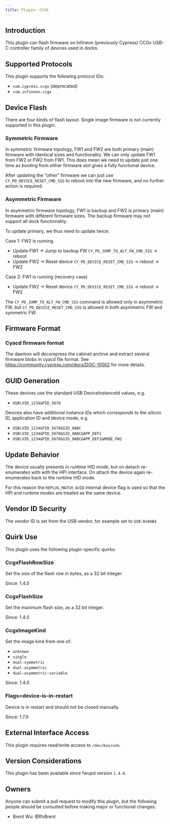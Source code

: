 ```yaml
---
title: Plugin: CCGX
---
```


## Introduction

This plugin can flash firmware on Infineon (previously Cypress) CCGx USB-C
controller family of devices used in docks.

## Supported Protocols

This plugin supports the following protocol IDs:

* `com.cypress.ccgx` (deprecated)
* `com.infineon.ccgx`

## Device Flash

There are four kinds of flash layout. Single image firmware is not currently
supported in this plugin.

### Symmetric Firmware

In symmetric firmware topology, FW1 and FW2 are both primary (main) firmware
with identical sizes and functionality. We can only update FW1 from FW2 or FW2
from FW1. This does mean we need to update just one time as booting from either
firmware slot gives a fully functional device.

After updating the "other" firmware we can just use `CY_PD_DEVICE_RESET_CMD_SIG`
to reboot into the new firmware, and no further action is required.

### Asymmetric Firmware

In asymmetric firmware topology, FW1 is backup and FW2 is primary (main)
firmware with different firmware sizes. The backup firmware may not support all
dock functionality.

To update primary, we thus need to update twice:

Case 1: FW2 is running

* Update FW1 -> Jump to backup FW `CY_PD_JUMP_TO_ALT_FW_CMD_SIG` -> reboot
* Update FW2 -> Reset device `CY_PD_DEVICE_RESET_CMD_SIG` -> reboot -> FW2

Case 2: FW1 is running (recovery case)

* Update FW2 ->  Reset device `CY_PD_DEVICE_RESET_CMD_SIG` -> reboot -> FW2

The `CY_PD_JUMP_TO_ALT_FW_CMD_SIG` command is allowed only in asymmetric FW, but
`CY_PD_DEVICE_RESET_CMD_SIG` is allowed in both asymmetric FW and symmetric FW.

## Firmware Format

### Cyacd firmware format

The daemon will decompress the cabinet archive and extract several firmware
blobs in cyacd file format. See <https://community.cypress.com/docs/DOC-10562>
for more details.

## GUID Generation

These devices use the standard USB DeviceInstanceId values, e.g.

* `USB\VID_1234&PID_5678`

Devices also have additional instance IDs which corresponds to the silicon ID,
application ID and device mode, e.g.

* `USB\VID_1234&PID_5678&SID_9ABC`
* `USB\VID_1234&PID_5678&SID_9ABC&APP_DEF1`
* `USB\VID_1234&PID_5678&SID_9ABC&APP_DEF1&MODE_FW2`

## Update Behavior

The device usually presents in runtime HID mode, but on detach re-enumerates
with with the HPI interface. On attach the device again re-enumerates back to the runtime HID mode.

For this reason the `REPLUG_MATCH_GUID` internal device flag is used so that
the HPI and runtime modes are treated as the same device.

## Vendor ID Security

The vendor ID is set from the USB vendor, for example set to `USB:0x04B4`

## Quirk Use

This plugin uses the following plugin-specific quirks:

### CcgxFlashRowSize

Set the size of the flash row in bytes, as a 32 bit integer.

Since: 1.4.0

### CcgxFlashSize

Set the maximum flash size, as a 32 bit integer.

Since: 1.4.0

### CcgxImageKind

Set the image kind from one of:

* `unknown`
* `single`
* `dual-symmetric`
* `dual-asymmetric`
* `dual-asymmetric-variable`

Since: 1.4.0

### Flags=device-is-in-restart

Device is in restart and should not be closed manually.

Since: 1.7.0

## External Interface Access

This plugin requires read/write access to `/dev/bus/usb`.

## Version Considerations

This plugin has been available since fwupd version `1.4.0`.

## Owners

Anyone can submit a pull request to modify this plugin, but the following people should be
consulted before making major or functional changes:

* Brent Wu: @IfxBrent
